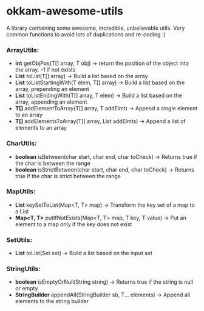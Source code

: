 # okkam-awesome-utils

A library containing some awesome, incredible, unbelievable utils. Very common functions to avoid lots of duplications and re-coding :)

### ArrayUtils:

+ **int** getObjPos(T[] array, T obj) -> return the position of the object into the array. -1 if not exists
+ **List<T>** toList(T[] array) -> Build a list based on the array
+ **List<T>** toListStartingWith(T elem, T[] array) -> Build a list based on the array, prepending an element
+ **List<T>** toListEndingWith(T[] array, T elem) -> Build a list based on the array, appending an element
+ **T[]** addElementToArray(T[] array, T addElmt) -> Append a single element to an array
+ **T[]** addElementsToArray(T[] array, List<T> addElmts) -> Append a list of elements to an array

### CharUtils:

+ **boolean** isBetween(char start, char end, char toCheck) -> Returns true if the char is between the range
+ **boolean** isStrictBetween(char start, char end, char toCheck) -> Returns true if the char is strict between the range

### MapUtils:

+ **List<T>** keySetToList(Map<T, T> map) -> Transform the key set of a map to a List
+ **Map<T, T>** putIfNotExists(Map<T, T> map, T key, T value) -> Put an element to a map only if the key does not exist

### SetUtils:

+ **List<T>** toList(Set<T> set) -> Build a list based on the input set

### StringUtils:

+ **boolean** isEmptyOrNull(String string) -> Returns true if the string is null or empty
+ **StringBuilder** appendAll(StringBuilder sb, T... elements) -> Append all elements to the string builder

